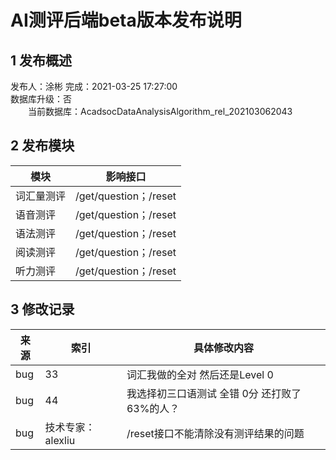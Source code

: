 # AI测评后端beta版本发布说明

## 1 发布概述
发布人：涂彬
完成：2021-03-25 17:27:00<br>
数据库升级：否<br>
&emsp;&emsp;当前数据库：AcadsocDataAnalysisAlgorithm_rel_202103062043<br>

## 2 发布模块
模块       |影响接口
------------|-----------
词汇量测评     |/get/question；/reset
语音测评       |/get/question；/reset
语法测评       |/get/question；/reset
阅读测评       |/get/question；/reset
听力测评       |/get/question；/reset


## 3 修改记录
来源       |索引            |具体修改内容
------------|--------------|------------
bug     |33              |词汇我做的全对 然后还是Level 0
bug     |44             |我选择初三口语测试    全错  0分  还打败了63%的人？
bug     |技术专家：alexliu  |/reset接口不能清除没有测评结果的问题
